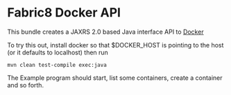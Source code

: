 Fabric8 Docker API
==================

This bundle creates a JAXRS 2.0 based Java interface API to [Docker](http://docker.io/)

To try this out, install docker so that $DOCKER_HOST is pointing to the host (or it defaults to localhost) then run

    mvn clean test-compile exec:java

The Example program should start, list some containers, create a container and so forth.
